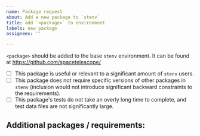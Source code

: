 ```yaml
---
name: Package request 
about: Add a new package to `stenv`
title: add `<package>` to environment 
labels: new package 
assignees: ''

---
```


<!-- Feel free to modify this placeholder text to be relevant to your request: -->
`<package>` should be added to the base `stenv` environment. It can be found at 
https://github.com/spacetelescope/<package>

<!-- The default environment of `stenv` represents the "basic" software stack for work with space telescope data. If you
would like to add a package to this environment, please consider the following: -->
- [ ] This package is useful or relevant to a significant amount of `stenv` users.
- [ ] This package does not require specific versions of other packages in `stenv` (inclusion would not introduce
  significant backward constraints to the requirements).
- [ ] This package's tests do not take an overly long time to complete, and test data files are not significantly large.

<!-- If any of the above are not true, this package might not be suitable for inclusion in the base environment; 
however, it still might merit the creation of a separate environment focused on the specific package requirements. -->

**Additional packages / requirements:**
- 